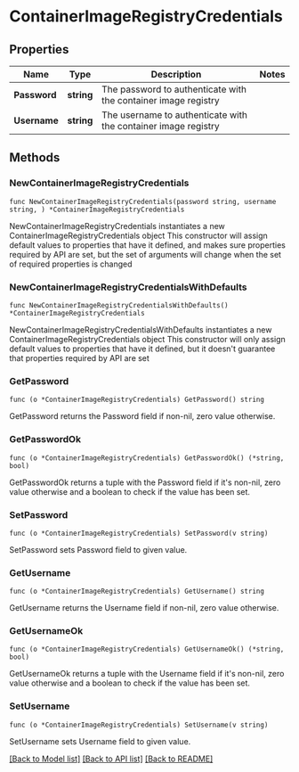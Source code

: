 # ContainerImageRegistryCredentials

## Properties

Name | Type | Description | Notes
------------ | ------------- | ------------- | -------------
**Password** | **string** | The password to authenticate with the container image registry | 
**Username** | **string** | The username to authenticate with the container image registry | 

## Methods

### NewContainerImageRegistryCredentials

`func NewContainerImageRegistryCredentials(password string, username string, ) *ContainerImageRegistryCredentials`

NewContainerImageRegistryCredentials instantiates a new ContainerImageRegistryCredentials object
This constructor will assign default values to properties that have it defined,
and makes sure properties required by API are set, but the set of arguments
will change when the set of required properties is changed

### NewContainerImageRegistryCredentialsWithDefaults

`func NewContainerImageRegistryCredentialsWithDefaults() *ContainerImageRegistryCredentials`

NewContainerImageRegistryCredentialsWithDefaults instantiates a new ContainerImageRegistryCredentials object
This constructor will only assign default values to properties that have it defined,
but it doesn't guarantee that properties required by API are set

### GetPassword

`func (o *ContainerImageRegistryCredentials) GetPassword() string`

GetPassword returns the Password field if non-nil, zero value otherwise.

### GetPasswordOk

`func (o *ContainerImageRegistryCredentials) GetPasswordOk() (*string, bool)`

GetPasswordOk returns a tuple with the Password field if it's non-nil, zero value otherwise
and a boolean to check if the value has been set.

### SetPassword

`func (o *ContainerImageRegistryCredentials) SetPassword(v string)`

SetPassword sets Password field to given value.


### GetUsername

`func (o *ContainerImageRegistryCredentials) GetUsername() string`

GetUsername returns the Username field if non-nil, zero value otherwise.

### GetUsernameOk

`func (o *ContainerImageRegistryCredentials) GetUsernameOk() (*string, bool)`

GetUsernameOk returns a tuple with the Username field if it's non-nil, zero value otherwise
and a boolean to check if the value has been set.

### SetUsername

`func (o *ContainerImageRegistryCredentials) SetUsername(v string)`

SetUsername sets Username field to given value.



[[Back to Model list]](../README.md#documentation-for-models) [[Back to API list]](../README.md#documentation-for-api-endpoints) [[Back to README]](../README.md)


